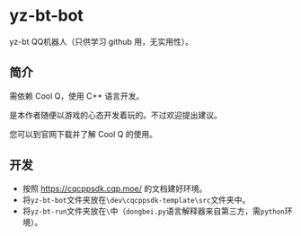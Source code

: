 # yz-bt-bot
yz-bt QQ机器人（只供学习 github 用，无实用性）。

## 简介

需依赖 Cool Q，使用 C++ 语言开发。

是本作者随便以游戏的心态开发着玩的。不过欢迎提出建议。

您可以到官网下载并了解 Cool Q 的使用。

## 开发

- 按照 https://cqcppsdk.cqp.moe/ 的文档建好环境。
- 将`yz-bt-bot`文件夹放在`\dev\cqcppsdk-template\src`文件夹中。
- 将`yz-bt-run`文件夹放在`\`中（`dongbei.py`语言解释器来自第三方，需`python`环境）。